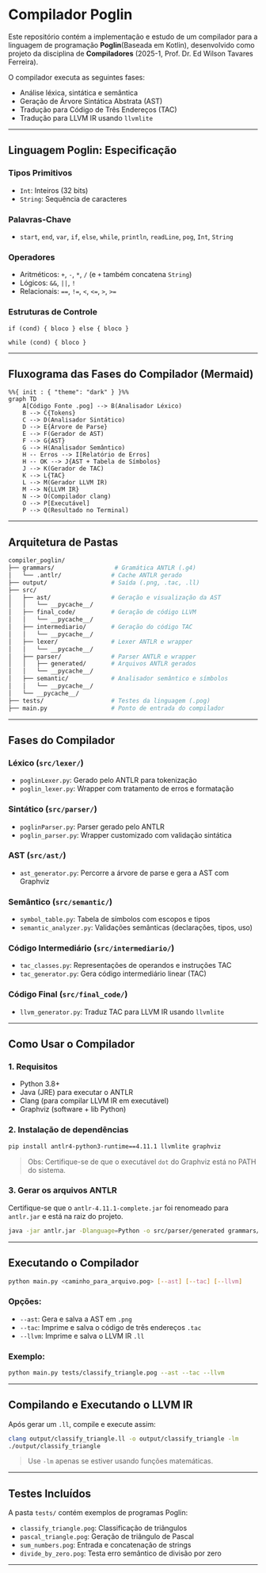 # Compilador Poglin

Este repositório contém a implementação e estudo de um compilador para a linguagem de programação **Poglin**(Baseada em Kotlin), desenvolvido como projeto da disciplina de **Compiladores** (2025-1, Prof. Dr. Ed Wilson Tavares Ferreira).

O compilador executa as seguintes fases:
- Análise léxica, sintática e semântica
- Geração de Árvore Sintática Abstrata (AST)
- Tradução para Código de Três Endereços (TAC)
- Tradução para LLVM IR usando `llvmlite`

---

## Linguagem Poglin: Especificação

### Tipos Primitivos
- `Int`: Inteiros (32 bits)
- `String`: Sequência de caracteres

### Palavras-Chave
- `start`, `end`, `var`, `if`, `else`, `while`, `println`, `readLine`, `pog`, `Int`, `String`

### Operadores
- Aritméticos: `+`, `-`, `*`, `/` (e `+` também concatena `String`)
- Lógicos: `&&`, `||`, `!`
- Relacionais: `==`, `!=`, `<`, `<=`, `>`, `>=`

### Estruturas de Controle
```poglin
if (cond) { bloco } else { bloco }

while (cond) { bloco }
```

---

## Fluxograma das Fases do Compilador (Mermaid)

```mermaid
%%{ init : { "theme": "dark" } }%%
graph TD
    A[Código Fonte .pog] --> B(Analisador Léxico)
    B --> C{Tokens}
    C --> D(Analisador Sintático)
    D --> E{Árvore de Parse}
    E --> F(Gerador de AST)
    F --> G{AST}
    G --> H(Analisador Semântico)
    H -- Erros --> I[Relatório de Erros]
    H -- OK --> J{AST + Tabela de Símbolos}
    J --> K(Gerador de TAC)
    K --> L{TAC}
    L --> M(Gerador LLVM IR)
    M --> N{LLVM IR}
    N --> O(Compilador clang)
    O --> P[Executável]
    P --> Q(Resultado no Terminal)
```

---

## Arquitetura de Pastas

```bash
compiler_poglin/
├── grammars/                 # Gramática ANTLR (.g4)
│   └── .antlr/              # Cache ANTLR gerado
├── output/                  # Saída (.png, .tac, .ll)
├── src/
│   ├── ast/                 # Geração e visualização da AST
│   │   └── __pycache__/
│   ├── final_code/          # Geração de código LLVM
│   │   └── __pycache__/
│   ├── intermediario/       # Geração do código TAC
│   │   └── __pycache__/
│   ├── lexer/               # Lexer ANTLR e wrapper
│   │   └── __pycache__/
│   ├── parser/              # Parser ANTLR e wrapper
│   │   ├── generated/       # Arquivos ANTLR gerados
│   │   └── __pycache__/
│   ├── semantic/            # Analisador semântico e símbolos
│   │   └── __pycache__/
│   └── __pycache__/
├── tests/                   # Testes da linguagem (.pog)
├── main.py                  # Ponto de entrada do compilador
```

---

## Fases do Compilador

### Léxico (`src/lexer/`)
- `poglinLexer.py`: Gerado pelo ANTLR para tokenização
- `poglin_lexer.py`: Wrapper com tratamento de erros e formatação

### Sintático (`src/parser/`)
- `poglinParser.py`: Parser gerado pelo ANTLR
- `poglin_parser.py`: Wrapper customizado com validação sintática

### AST (`src/ast/`)
- `ast_generator.py`: Percorre a árvore de parse e gera a AST com Graphviz

### Semântico (`src/semantic/`)
- `symbol_table.py`: Tabela de símbolos com escopos e tipos
- `semantic_analyzer.py`: Validações semânticas (declarações, tipos, uso)

### Código Intermediário (`src/intermediario/`)
- `tac_classes.py`: Representações de operandos e instruções TAC
- `tac_generator.py`: Gera código intermediário linear (TAC)

### Código Final (`src/final_code/`)
- `llvm_generator.py`: Traduz TAC para LLVM IR usando `llvmlite`

---

## Como Usar o Compilador

### 1. Requisitos

- Python 3.8+
- Java (JRE) para executar o ANTLR
- Clang (para compilar LLVM IR em executável)
- Graphviz (software + lib Python)

### 2. Instalação de dependências

```bash
pip install antlr4-python3-runtime==4.11.1 llvmlite graphviz
```

> Obs: Certifique-se de que o executável `dot` do Graphviz está no PATH do sistema.

### 3. Gerar os arquivos ANTLR

Certifique-se que o `antlr-4.11.1-complete.jar` foi renomeado para `antlr.jar` e está na raiz do projeto.

```bash
java -jar antlr.jar -Dlanguage=Python -o src/parser/generated grammars/poglin.g4 -visitor -no-listener
```

---

## Executando o Compilador

```bash
python main.py <caminho_para_arquivo.pog> [--ast] [--tac] [--llvm]
```

### Opções:
- `--ast`: Gera e salva a AST em `.png`
- `--tac`: Imprime e salva o código de três endereços `.tac`
- `--llvm`: Imprime e salva o LLVM IR `.ll`

### Exemplo:

```bash
python main.py tests/classify_triangle.pog --ast --tac --llvm
```

---

## Compilando e Executando o LLVM IR

Após gerar um `.ll`, compile e execute assim:

```bash
clang output/classify_triangle.ll -o output/classify_triangle -lm
./output/classify_triangle
```

> Use `-lm` apenas se estiver usando funções matemáticas.

---

## Testes Incluídos

A pasta `tests/` contém exemplos de programas Poglin:

- `classify_triangle.pog`: Classificação de triângulos
- `pascal_triangle.pog`: Geração de triângulo de Pascal
- `sum_numbers.pog`: Entrada e concatenação de strings
- `divide_by_zero.pog`: Testa erro semântico de divisão por zero

---

